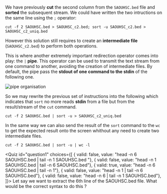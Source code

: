 <script>
import Quiz from "components/Quiz.svelte";
import Execute from "components/Execute.svelte";
</script>

We have previously **cut** the second column from the `SAOUHSC.bed` file and **sorted** the subsequent stream. We could have written the two intructions on the same line using the `;` operator:

```
cut -f 2 SAOUHSC.bed > SAOUHSC_c2.bed; sort -u SAOUHSC_c2.bed > SAOUHSC_c2_uniq.bed
```

However this solution still requires to create an **intermediate file** (`SAOUHSC_c2.bed`) to perform both operations.  

This is where another extremely important redirection operator comes into play: the `|` **pipe**. This operator can be used to transmit the text stream from one command to another, avoiding the creation of intermediate files. By default, the pipe pass the **stdout of one command to the stdin** of the following one.

<img src="/data/linux_basics_session04/stream_pipe.png" style="max-width:100%" alt="pipe organisation">

So we may rewrite the previous set of instructions into the following which indicates that `sort` no more reads **stdin** from a file but from the result/stream of the `cut` command.

```
cut -f 2 SAOUHSC.bed | sort -u > SAOUHSC_c2_uniq.bed
```

In the same way we can also send the result of the `sort` command to the `wc` to get the expected result onto the screen whithout any need to create two intermediate files.

```
cut -f 2 SAOUHSC.bed | sort -u | wc -l
```

<Quiz id="question1" choices={[
	{ valid: false, value: "head -n 6 SAOUHSC.bed | tail -n 1 SAOUHSC.bed "},
	{ valid: false, value: "head -n 1 SAOUHSC.bed | tail -n 6 SAOUHSC.bed"},
	{ valid: true, value: "head -n 6 SAOUHSC.bed | tail -n 1"},
	{ valid: false, value: "head -n 1 | tail -n 6 SAOUHSC.bed"},
	{ valid: false, value: "head -n 6 | tail -n 1 SAOUHSC.bed"},
]}>
	<span slot="prompt">
		Let say we want to extract the 6th line of the SAOUHSC.bed file. What would be the correct syntax to do this ?
	</span>
 </Quiz>
